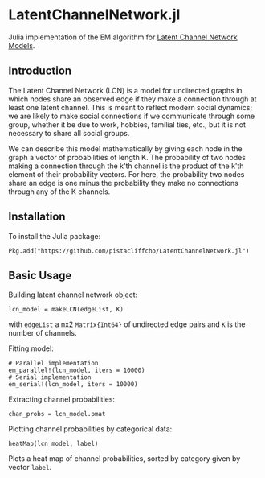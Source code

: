 # LatentChannelNetwork.jl
Julia implementation of the EM algorithm for [Latent Channel Network Models](https://arxiv.org/abs/1906.04563).

## Introduction

The Latent Channel Network (LCN) is a model for undirected graphs in which nodes share an observed edge if they make a connection through at least one latent channel. This is meant to reflect modern social dynamics; we are likely to make social connections if we communicate through some group, whether it be due to work, hobbies, familial ties, etc., but it is not necessary to share all social groups.

We can describe this model mathematically by giving each node in the graph a vector of probabilities of length K. The probability of two nodes making a connection through the k'th channel is the product of the k'th element of their probability vectors. For here, the probability two nodes share an edge is one minus the probability they make no connections through any of the K channels.

## Installation 
To install the Julia package:
```
Pkg.add("https://github.com/pistacliffcho/LatentChannelNetwork.jl")
```

## Basic Usage
Building latent channel network object:
```
lcn_model = makeLCN(edgeList, K)
```
with `edgeList` a nx2 `Matrix{Int64}` of undirected edge pairs and `K` is the number of channels. 

Fitting model:
```
# Parallel implementation
em_parallel!(lcn_model, iters = 10000)
# Serial implementation
em_serial!(lcn_model, iters = 10000)
```

Extracting channel probabilities:
```
chan_probs = lcn_model.pmat
```

Plotting channel probabilities by categorical data:
```
heatMap(lcn_model, label)
```
Plots a heat map of channel probabilities, sorted by category given by vector `label`. 
